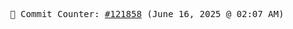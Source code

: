 <p align="center">
    <samp>
        📮 Commit Counter: <a href="https://github.com/Javascript-void0/Javascript-void0/commits/main">#121858</a> (June 16, 2025 @ 02:07 AM)
    </samp>
</p>